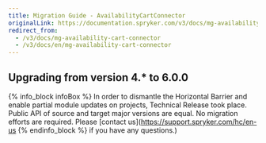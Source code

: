 ```yaml
---
title: Migration Guide - AvailabilityCartConnector
originalLink: https://documentation.spryker.com/v3/docs/mg-availability-cart-connector
redirect_from:
  - /v3/docs/mg-availability-cart-connector
  - /v3/docs/en/mg-availability-cart-connector
---
```


## Upgrading from version 4.* to 6.0.0
{% info_block infoBox %}
In order to dismantle the Horizontal Barrier and enable partial module updates on projects, Technical Release took place. Public API of source and target major versions are equal. No migration efforts are required. Please [contact us](https://support.spryker.com/hc/en-us
{% endinfo_block %} if you have any questions.)

<!--*Last review date: May 30, 2019*-->

